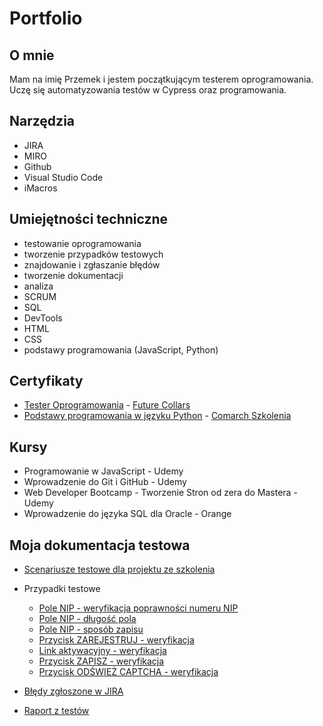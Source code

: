 # Portfolio
## O mnie
Mam na imię Przemek i jestem początkującym testerem oprogramowania. Uczę się automatyzowania testów w Cypress oraz programowania.
## Narzędzia
- JIRA
- MIRO
- Github
- Visual Studio Code
- iMacros

## Umiejętności techniczne
- testowanie oprogramowania
- tworzenie przypadków testowych
- znajdowanie i zgłaszanie błędów
- tworzenie dokumentacji
- analiza
- SCRUM
- SQL
- DevTools
- HTML
- CSS
- podstawy programowania (JavaScript, Python)

## Certyfikaty
- [Tester Oprogramowania](https://drive.google.com/file/d/1-uw-2Y3MnANLWkw6Zx_Sdj_j8ndkza8H/view?usp=sharing) - [Future Collars](https://futurecollars.com)
- [Podstawy programowania w języku Python](https://drive.google.com/file/d/1-pVPk1BPfFxIujBqnLAyArlSJU3VEdZG/view?usp=sharing) - [Comarch Szkolenia](https://www.comarch.pl/szkolenia/)

## Kursy
- Programowanie w JavaScript - Udemy
- Wprowadzenie do Git i GitHub - Udemy
- Web Developer Bootcamp - Tworzenie Stron od zera do Mastera - Udemy
- Wprowadzenie do języka SQL dla Oracle - Orange

## Moja dokumentacja testowa
- [Scenariusze testowe dla projektu ze szkolenia](https://docs.google.com/spreadsheets/d/1-8yxOyBJ1LGnT36_0zFPZf6JONEwIovM/edit?usp=sharing&ouid=103492161972503077195&rtpof=true&sd=true)

- Przypadki testowe
  - [Pole NIP - weryfikacja poprawności numeru NIP](https://docs.google.com/spreadsheets/d/1-cZvkbeOex8TB5Z6Lzp8szNU1Svn6upI/edit?usp=sharing&ouid=103492161972503077195&rtpof=true&sd=true)
  - [Pole NIP - długość pola](https://docs.google.com/spreadsheets/d/1-ZGxmCnplX1GUCr5pEfcZDkou1OY8OmA/edit?usp=sharing&ouid=103492161972503077195&rtpof=true&sd=true)
  - [Pole NIP - sposób zapisu](https://docs.google.com/spreadsheets/d/1-mht78fFjCA3AGt8GbUbhLEW6UJcFMXD/edit?usp=sharing&ouid=103492161972503077195&rtpof=true&sd=true)
  - [Przycisk ZAREJESTRUJ - weryfikacja](https://docs.google.com/spreadsheets/d/1-SyZgaCt_rk4Xc-IMKl5JUzZJyu4jlcG/edit?usp=sharing&ouid=103492161972503077195&rtpof=true&sd=true)
  - [Link aktywacyjny - weryfikacja](https://docs.google.com/spreadsheets/d/1-apMaoI7aRHfaez-ulHWABjnMRkuqXBV/edit?usp=sharing&ouid=103492161972503077195&rtpof=true&sd=true)
  - [Przycisk ZAPISZ - weryfikacja](https://docs.google.com/spreadsheets/d/1-XCca0m_7MqDj7kDG3SjiqK-fZ6bZQn_/edit?usp=sharing&ouid=103492161972503077195&rtpof=true&sd=true)
  - [Przycisk ODŚWIEŻ CAPTCHA - weryfikacja](https://docs.google.com/spreadsheets/d/1-R8Rkv6B7lDLhKzirCDpZJv9cP13py7n/edit?usp=sharing&ouid=103492161972503077195&rtpof=true&sd=true)
  
- [Błędy zgłoszone w JIRA](https://docs.google.com/spreadsheets/d/1-JWttDBWdDaaIhE3_fqINyTFkqIIxJ99/edit?usp=sharing&ouid=103492161972503077195&rtpof=true&sd=true)
- [Raport z testów](https://docs.google.com/document/d/1-JRZbkxs1cHfnCabU8OiNOuBGk4AxUDj/edit?usp=sharing&ouid=103492161972503077195&rtpof=true&sd=true)

